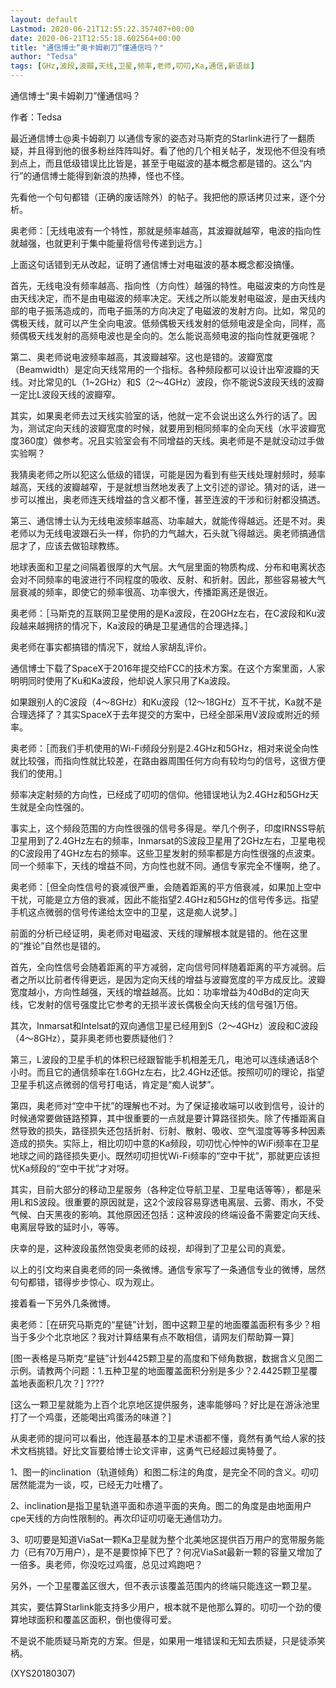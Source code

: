 ```yaml
---
layout: default
Lastmod: 2020-06-21T12:55:22.357407+00:00
date: 2020-06-21T12:55:18.602564+00:00
title: "通信博士“奥卡姆剃刀”懂通信吗？"
author: "Tedsa"
tags: [GHz,波段,波瓣,天线,卫星,频率,老师,叨叨,Ka,通信,新语丝]
---
```


通信博士“奥卡姆剃刀”懂通信吗？

作者：Tedsa

最近通信博士@奥卡姆剃刀 以通信专家的姿态对马斯克的Starlink进行了一翻质疑，并且得到他的很多粉丝阵阵叫好。看了他的几个相关帖子，发现他不但没有喷到点上，而且低级错误比比皆是，甚至于电磁波的基本概念都是错的。这么“内行”的通信博士能得到新浪的热捧，怪也不怪。

先看他一个句句都错（正确的废话除外）的帖子。我把他的原话拷贝过来，逐个分析。

奥老师：［无线电波有一个特性，那就是频率越高，其波瓣就越窄，电波的指向性就越强，也就更利于集中能量将信号传递到远方。］

上面这句话错到无从改起，证明了通信博士对电磁波的基本概念都没搞懂。

首先，无线电没有频率越高、指向性（方向性）越强的特性。电磁波束的方向性是由天线决定，而不是由电磁波的频率决定。天线之所以能发射电磁波，是由天线内部的电子振荡造成的，而电子振荡的方向决定了电磁波的发射方向。比如，常见的偶极天线，就可以产生全向电波。低频偶极天线发射的低频电波是全向，同样，高频偶极天线发射的高频电波也是全向的。怎么能说高频电波的指向性就更强呢？

第二、奥老师说电波频率越高，其波瓣越窄。这也是错的。波瓣宽度（Beamwidth）是定向天线常用的一个指标。各种频段都可以设计出窄波瓣的天线。对比常见的L（1~2GHz）和S（2～4GHz）波段，你不能说S波段天线的波瓣一定比L波段天线的波瓣窄。

其实，如果奥老师去过天线实验室的话，他就一定不会说出这么外行的话了。因为，测试定向天线的波瓣宽度的时候，就要用到相同频率的全向天线（水平波瓣宽度360度）做参考。况且实验室会有不同增益的天线。奥老师是不是就没动过手做实验啊？

我猜奥老师之所以犯这么低级的错误，可能是因为看到有些天线处理射频时，频率越高，天线的波瓣越窄，于是就想当然地发表了上文引述的谬论。猜对的话，进一步可以推出，奥老师连天线增益的含义都不懂，甚至连波的干涉和衍射都没搞透。

第三、通信博士认为无线电波频率越高、功率越大，就能传得越远。还是不对。奥老师以为无线电波跟石头一样，你扔的力气越大，石头就飞得越远。奥老师搞通信屈才了，应该去做铅球教练。

地球表面和卫星之间隔着很厚的大气层。大气层里面的物质构成、分布和电离状态会对不同频率的电波进行不同程度的吸收、反射、和折射。因此，那些容易被大气层衰减的频率，即使它的频率很高、功率很大，传播距离还是很近。

奥老师：［马斯克的互联网卫星使用的是Ka波段，在20GHz左右，在C波段和Ku波段越来越拥挤的情况下，Ka波段的确是卫星通信的合理选择。］

奥老师在事实都搞错的情况下，就给人家胡乱评价。

通信博士下载了SpaceX于2016年提交给FCC的技术方案。在这个方案里面，人家明明同时使用了Ku和Ka波段，他却说人家只用了Ka波段。

如果跟别人的C波段（4～8GHz）和Ku波段（12～18GHz）互不干扰，Ka就不是合理选择了？其实SpaceX于去年提交的方案中，已经全部采用V波段或附近的频率。

奥老师：［而我们手机使用的Wi-Fi频段分别是2.4GHz和5GHz，相对来说全向性就比较强，而指向性就比较差，在路由器周围任何方向有较均匀的信号，这很方便我们的使用。］

频率决定射频的方向性，已经成了叨叨的信仰。他错误地认为2.4GHz和5GHz天生就是全向性强的。

事实上，这个频段范围的方向性很强的信号多得是。举几个例子，印度IRNSS导航卫星用到了2.4GHz左右的频率，Inmarsat的S波段卫星用了2GHz左右，卫星电视的C波段用了4GHz左右的频率。这些卫星发射的频率都是方向性很强的点波束。同一个频率下，天线的增益不同，方向性也就不同。通信专家完全不懂啊，绝了。

奥老师：［但全向性信号的衰减很严重，会随着距离的平方倍衰减，如果加上空中干扰，可能是立方倍的衰减，因此不能指望2.4GHz和5GHz的信号传多远。指望手机这点微弱的信号传递给太空中的卫星，这是痴人说梦。］

前面的分析已经证明，奥老师对电磁波、天线的理解根本就是错的。他在这里的“推论”自然也是错的。

首先，全向性信号会随着距离的平方减弱，定向信号同样随着距离的平方减弱。后者之所以比前者传得更远，是因为定向天线的增益与波瓣宽度的平方成反比。波瓣宽度越小，方向性越强，天线的增益越高。比如：功率增益为40dBd的定向天线，它发射的信号强度比它参考的无损半波长偶极全向天线的信号强1万倍。

其次，Inmarsat和Intelsat的双向通信卫星已经用到S（2～4GHz）波段和C波段（4～8GHz），莫非奥老师也要质疑他们？

第三，L波段的卫星手机的体积已经跟智能手机相差无几，电池可以连续通话8个小时。而且它的通信频率在1.6GHz左右，比2.4GHz还低。按照叨叨的理论，指望卫星手机这点微弱的信号打电话，肯定是“痴人说梦”。

第四，奥老师对“空中干扰”的理解也不对。为了保证接收端可以收到信号，设计的时候通常要做链路预算，其中很重要的一点就是要计算路径损失。除了传播距离自然导致的损失，路径损失还包括折射、衍射、散射、吸收、空气湿度等等多种因素造成的损失。实际上，相比叨叨中意的Ka频段，叨叨忧心忡忡的WiFi频率在卫星地球之间的路径损失更小。既然叨叨担忧Wi-Fi频率的“空中干扰”，那就更应该担忧Ka频段的“空中干扰”才对呀。

其实，目前大部分的移动卫星服务（各种定位导航卫星、卫星电话等等），都是采用L和S波段。很重要的原因就是，这2个波段容易穿透电离层、云雾、雨水，不受气候、白天黑夜的影响。其他原因还包括：这种波段的终端设备不需要定向天线、电离层导致的延时小，等等。

庆幸的是，这种波段虽然饱受奥老师的歧视，却得到了卫星公司的真爱。

以上的引文均来自奥老师的同一条微博。通信专家写了一条通信专业的微博，居然句句都错，错得步步惊心、叹为观止。

接着看一下另外几条微博。

奥老师：［在研究马斯克的“星链”计划，图中这颗卫星的地面覆盖面积有多少？相当于多少个北京地区？我对计算结果有点不敢相信，请网友们帮助算一算］

[图一表格是马斯克“星链”计划4425颗卫星的高度和下倾角数据，数据含义见图二示例。请教两个问题：1.五种卫星的地面覆盖面积分别是多少？2.4425颗卫星覆盖地表面积几次？] ????

[这么一颗卫星就能为上百个北京地区提供服务，速率能够吗？好比是在游泳池里打了一个鸡蛋，还能喝出鸡蛋汤的味道？]

从奥老师的提问可以看出，他连最基本的卫星术语都不懂，竟然有勇气给人家的技术文档挑错。好比文盲要给博士论文评审，这勇气已经超过奥特曼了。

1、图一的inclination（轨道倾角）和图二标注的角度，是完全不同的含义。叨叨居然能混为一谈，哎，已经无力吐槽了。

2、inclination是指卫星轨道平面和赤道平面的夹角。图二的角度是由地面用户cpe天线的方向性限制的。再次印证叨叨毫无通信功力。

3、叨叨要是知道ViaSat一颗Ka卫星就为整个北美地区提供百万用户的宽带服务能力（已有70万用户），是不是要惊掉下巴了？何况ViaSat最新一颗的容量又增加了一倍多。奥老师，你没吃过鸡蛋，总见过鸡跑吧？

另外，一个卫星覆盖区很大，但不表示该覆盖范围内的终端只能连这一颗卫星。

其实，要估算Starlink能支持多少用户，根本就不是他那么算的。叨叨一个劲的傻算地球面积和覆盖区面积，倒也傻得可爱。

不是说不能质疑马斯克的方案。但是，如果用一堆错误和无知去质疑，只是徒添笑柄。

(XYS20180307)

